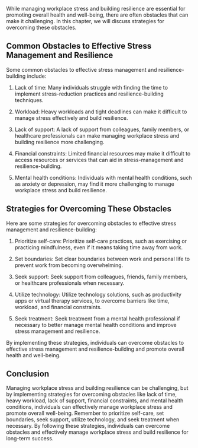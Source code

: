 
While managing workplace stress and building resilience are essential for promoting overall health and well-being, there are often obstacles that can make it challenging. In this chapter, we will discuss strategies for overcoming these obstacles.

Common Obstacles to Effective Stress Management and Resilience
--------------------------------------------------------------

Some common obstacles to effective stress management and resilience-building include:

1. Lack of time: Many individuals struggle with finding the time to implement stress-reduction practices and resilience-building techniques.

2. Workload: Heavy workloads and tight deadlines can make it difficult to manage stress effectively and build resilience.

3. Lack of support: A lack of support from colleagues, family members, or healthcare professionals can make managing workplace stress and building resilience more challenging.

4. Financial constraints: Limited financial resources may make it difficult to access resources or services that can aid in stress-management and resilience-building.

5. Mental health conditions: Individuals with mental health conditions, such as anxiety or depression, may find it more challenging to manage workplace stress and build resilience.

Strategies for Overcoming These Obstacles
-----------------------------------------

Here are some strategies for overcoming obstacles to effective stress management and resilience-building:

1. Prioritize self-care: Prioritize self-care practices, such as exercising or practicing mindfulness, even if it means taking time away from work.

2. Set boundaries: Set clear boundaries between work and personal life to prevent work from becoming overwhelming.

3. Seek support: Seek support from colleagues, friends, family members, or healthcare professionals when necessary.

4. Utilize technology: Utilize technology solutions, such as productivity apps or virtual therapy services, to overcome barriers like time, workload, and financial constraints.

5. Seek treatment: Seek treatment from a mental health professional if necessary to better manage mental health conditions and improve stress management and resilience.

By implementing these strategies, individuals can overcome obstacles to effective stress management and resilience-building and promote overall health and well-being.

Conclusion
----------

Managing workplace stress and building resilience can be challenging, but by implementing strategies for overcoming obstacles like lack of time, heavy workload, lack of support, financial constraints, and mental health conditions, individuals can effectively manage workplace stress and promote overall well-being. Remember to prioritize self-care, set boundaries, seek support, utilize technology, and seek treatment when necessary. By following these strategies, individuals can overcome obstacles and effectively manage workplace stress and build resilience for long-term success.

